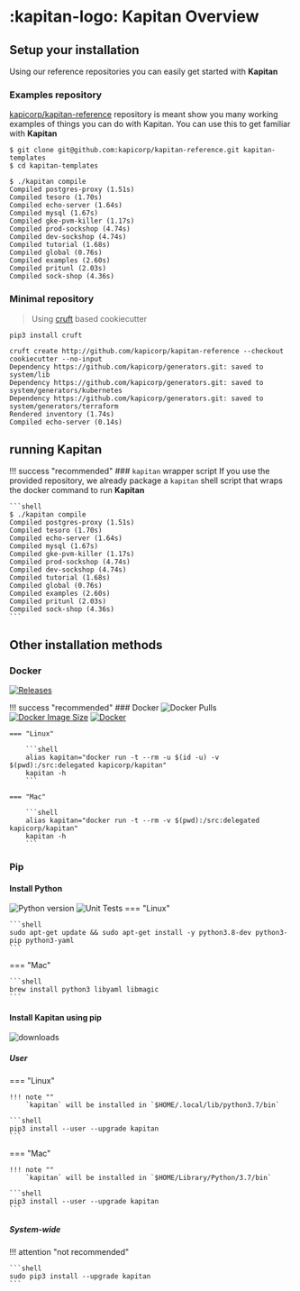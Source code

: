 # :kapitan-logo: **Kapitan Overview**

## Setup your installation

Using our reference repositories you can easily get started with **Kapitan**

### Examples repository

[kapicorp/kapitan-reference](https://github.com/kapicorp/kapitan-reference) repository is meant show you many working examples of things you can do with Kapitan.
You can use this to get familiar with **Kapitan**

```
$ git clone git@github.com:kapicorp/kapitan-reference.git kapitan-templates
$ cd kapitan-templates

$ ./kapitan compile
Compiled postgres-proxy (1.51s)
Compiled tesoro (1.70s)
Compiled echo-server (1.64s)
Compiled mysql (1.67s)
Compiled gke-pvm-killer (1.17s)
Compiled prod-sockshop (4.74s)
Compiled dev-sockshop (4.74s)
Compiled tutorial (1.68s)
Compiled global (0.76s)
Compiled examples (2.60s)
Compiled pritunl (2.03s)
Compiled sock-shop (4.36s)
```

### Minimal repository

> Using [cruft](https://cruft.github.io/cruft/) based cookiecutter

```shell
pip3 install cruft
```

```shell
cruft create http://github.com/kapicorp/kapitan-reference --checkout cookiecutter --no-input
Dependency https://github.com/kapicorp/generators.git: saved to system/lib
Dependency https://github.com/kapicorp/generators.git: saved to system/generators/kubernetes
Dependency https://github.com/kapicorp/generators.git: saved to system/generators/terraform
Rendered inventory (1.74s)
Compiled echo-server (0.14s)
```

## running **Kapitan**

!!! success "recommended"
    ### `kapitan` wrapper script
    If you use the provided repository, we already package a `kapitan` shell script that wraps the docker command to run **Kapitan**

    ```shell
    $ ./kapitan compile
    Compiled postgres-proxy (1.51s)
    Compiled tesoro (1.70s)
    Compiled echo-server (1.64s)
    Compiled mysql (1.67s)
    Compiled gke-pvm-killer (1.17s)
    Compiled prod-sockshop (4.74s)
    Compiled dev-sockshop (4.74s)
    Compiled tutorial (1.68s)
    Compiled global (0.76s)
    Compiled examples (2.60s)
    Compiled pritunl (2.03s)
    Compiled sock-shop (4.36s)
    ```

## Other installation methods

### Docker

[![Releases](https://img.shields.io/github/release/kapicorp/kapitan.svg)](https://github.com/kapicorp/kapitan/releases)

!!! success "recommended"
    ### Docker
    ![Docker Pulls](https://img.shields.io/docker/pulls/kapicorp/kapitan)
    [![Docker Image Size](https://img.shields.io/docker/image-size/kapicorp/kapitan/latest.svg)](https://hub.docker.com/r/kapicorp/kapitan)
    [![Docker](https://github.com/kapicorp/kapitan/workflows/Docker%20Build%20and%20Push/badge.svg)](https://github.com/kapicorp/kapitan/actions?query=workflow%3A%22Docker+Build+and+Push%22)


    === "Linux"

        ```shell
        alias kapitan="docker run -t --rm -u $(id -u) -v $(pwd):/src:delegated kapicorp/kapitan"
        kapitan -h
        ```

    === "Mac"

        ```shell
        alias kapitan="docker run -t --rm -v $(pwd):/src:delegated kapicorp/kapitan"
        kapitan -h
        ```

### Pip

#### Install Python

![Python version](https://img.shields.io/pypi/pyversions/kapitan)
![Unit Tests](https://github.com/kapicorp/kapitan/actions/workflows/test.yml/badge.svg)
=== "Linux"

    ```shell
    sudo apt-get update && sudo apt-get install -y python3.8-dev python3-pip python3-yaml
    ```

=== "Mac"

    ```shell
    brew install python3 libyaml libmagic
    ```

#### Install Kapitan using pip

![downloads](https://img.shields.io/pypi/dm/kapitan)

##### User

=== "Linux"

    !!! note ""
        `kapitan` will be installed in `$HOME/.local/lib/python3.7/bin`

    ```shell
    pip3 install --user --upgrade kapitan
    ```

=== "Mac"

    !!! note ""
        `kapitan` will be installed in `$HOME/Library/Python/3.7/bin`

    ```shell
    pip3 install --user --upgrade kapitan
    ```


##### System-wide

!!! attention "not recommended"

    ```shell
    sudo pip3 install --upgrade kapitan
    ```
